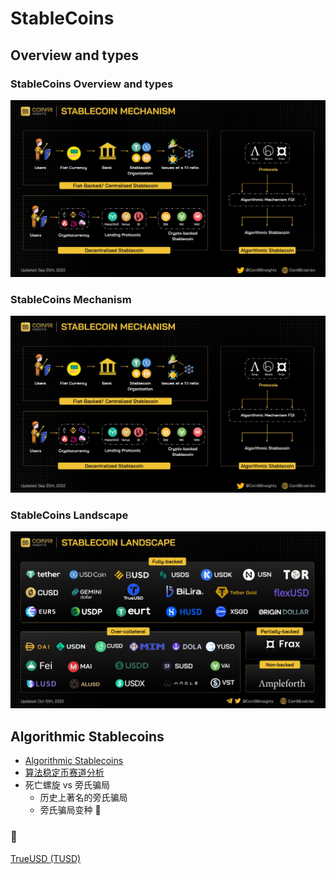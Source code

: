 # StableCoins

## Overview and types
### StableCoins Overview and types 
![stablecoin_overview](./files/stablecoin_overview.png)
### StableCoins Mechanism
![stablecoin_mechanism](./files/stablecoin_mechanism.png)
### StableCoins Landscape
![stablecoin_landscape](./files/stablecoin_landscape.png)

## Algorithmic Stablecoins
- [Algorithmic Stablecoins](https://www.coinbureau.com/education/algorithmic-stablecoins/)
- [算法稳定币赛道分析](https://mirror.xyz/0xe41A72239b37e72a5daAa1C7fA1d32C31B3f87Dd/BG-w6SxHEHekUWNX-iN8z0GHMuyLngI5Xdl2J2Kat80)
- 死亡螺旋 vs 旁氏骗局
  - 历史上著名的旁氏骗局
  - 旁氏骗局变种 🧐

### 👀
[TrueUSD (TUSD)](https://cryptonews.com/coins/trueusd#trueusd-tusd-vs-tether-usdt-vs-usd-coin-usdc-comparison)